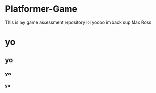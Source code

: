 # Platformer-Game
This is my game assessment repository
lol yoooo im back
sup Max Ross


# yo #
## yo ##
### yo ###
#### yo ####
